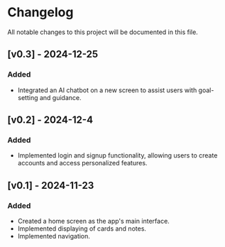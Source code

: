 # Changelog

All notable changes to this project will be documented in this file.

## [v0.3] - 2024-12-25
### Added
- Integrated an AI chatbot on a new screen to assist users with goal-setting and guidance.

## [v0.2] - 2024-12-4
### Added
- Implemented login and signup functionality, allowing users to create accounts and access personalized features.

## [v0.1] - 2024-11-23
### Added
- Created a home screen as the app's main interface.
- Implemented displaying of cards and notes.
- Implemented navigation.
